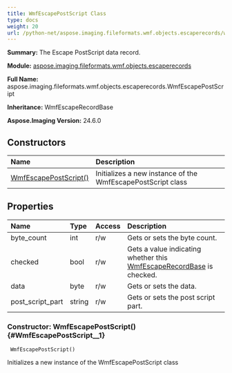 ```yaml
---
title: WmfEscapePostScript Class
type: docs
weight: 20
url: /python-net/aspose.imaging.fileformats.wmf.objects.escaperecords/wmfescapepostscript/
---
```


**Summary:** The Escape PostScript data record.

**Module:** [aspose.imaging.fileformats.wmf.objects.escaperecords](/imaging/python-net/aspose.imaging.fileformats.wmf.objects.escaperecords/)

**Full Name:** aspose.imaging.fileformats.wmf.objects.escaperecords.WmfEscapePostScript

**Inheritance:** WmfEscapeRecordBase

**Aspose.Imaging Version:** 24.6.0

## **Constructors**
| **Name** | **Description** |
| :- | :- |
| [WmfEscapePostScript()](#WmfEscapePostScript__1) | Initializes a new instance of the WmfEscapePostScript class |
## **Properties**
| **Name** | **Type** | **Access** | **Description** |
| :- | :- | :- | :- |
| byte_count | int | r/w | Gets or sets the byte count. |
| checked | bool | r/w | Gets a value indicating whether this [WmfEscapeRecordBase](/imaging/python-net/aspose.imaging.fileformats.wmf.objects.escaperecords/wmfescaperecordbase/) is checked. |
| data | byte | r/w | Gets or sets the data. |
| post_script_part | string | r/w | Gets or sets the post script part. |


### Constructor: WmfEscapePostScript() {#WmfEscapePostScript__1}


```
 WmfEscapePostScript() 
```

Initializes a new instance of the WmfEscapePostScript class

